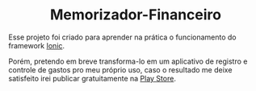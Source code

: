 # <center>Memorizador-Financeiro</center>

Esse projeto foi criado para aprender na prática o funcionamento do framework [Ionic](https://ionicframework.com).

Porém, pretendo em breve transforma-lo em um aplicativo de registro e controle de gastos pro meu próprio uso, caso o resultado me deixe satisfeito irei publicar gratuitamente na [Play Store](https://play.google.com/store/).
